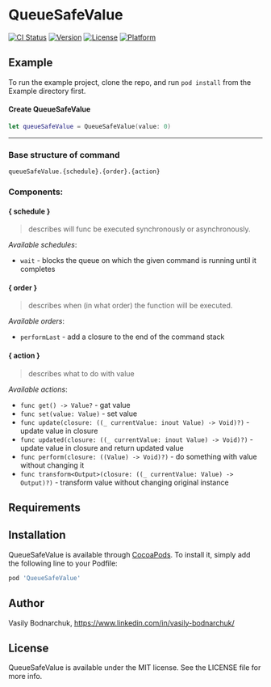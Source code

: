 # QueueSafeValue

[![CI Status](https://img.shields.io/travis/vasilybodnarchuk/QueueSafeValue.svg?style=flat)](https://travis-ci.org/vasilybodnarchuk/QueueSafeValue)
[![Version](https://img.shields.io/cocoapods/v/QueueSafeValue.svg?style=flat)](https://cocoapods.org/pods/QueueSafeValue)
[![License](https://img.shields.io/cocoapods/l/QueueSafeValue.svg?style=flat)](https://cocoapods.org/pods/QueueSafeValue)
[![Platform](https://img.shields.io/cocoapods/p/QueueSafeValue.svg?style=flat)](https://cocoapods.org/pods/QueueSafeValue)

## Example

To run the example project, clone the repo, and run `pod install` from the Example directory first.

#### Create QueueSafeValue

```Swift
let queueSafeValue = QueueSafeValue(value: 0)
```
___

### Base structure of command

`queueSafeValue.{schedule}.{order}.{action}`

### Components:

#### { schedule }

> describes will func be executed synchronously or asynchronously. 

*Available schedules*: 
- `wait` - blocks the queue on which the given command is running until it completes

#### { order }

> describes when (in what order) the function will be executed. 

*Available orders*: 
- `performLast` - add a closure to the end of the command stack
    
#### { action }
> describes what to do with value 

*Available actions*: 
- `func get() -> Value?` - gat value
- `func set(value: Value)` - set value
- `func update(closure: ((_ currentValue: inout Value) -> Void)?)` - update value in closure
- `func updated(closure: ((_ currentValue: inout Value) -> Void)?)` - update value in closure and return updated value
- `func perform(closure: ((Value) -> Void)?)` - do something with value without changing it
- `func transform<Output>(closure: ((_ currentValue: Value) -> Output)?)` - transform value without changing original instance
    
## Requirements

## Installation

QueueSafeValue is available through [CocoaPods](https://cocoapods.org). To install
it, simply add the following line to your Podfile:

```ruby
pod 'QueueSafeValue'
```

## Author

Vasily Bodnarchuk, https://www.linkedin.com/in/vasily-bodnarchuk/

## License

QueueSafeValue is available under the MIT license. See the LICENSE file for more info.
